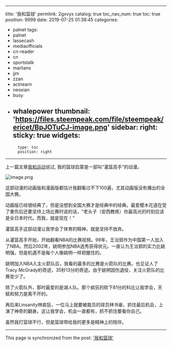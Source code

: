 
---
title: '我和篮球'
permlink: 2gxvyx
catalog: true
toc_nav_num: true
toc: true
position: 9999
date: 2019-07-25 01:38:45
categories:
- palnet
tags:
- palnet
- lassecash
- mediaofficials
- cn-reader
- cn
- sportstalk
- marlians
- jjm
- zzan
- actnearn
- neoxian
- busy
- whalepower
thumbnail: 'https://files.steempeak.com/file/steempeak/ericet/BpJOTuCJ-image.png'
sidebar:
    right:
        sticky: true
widgets:
    -
        type: toc
        position: right
---


上一篇文章[我和运动](https://steempeak.com/palnet/@ericet/2qnyux)说过, 我的篮球启蒙是一部叫“灌篮高手”的动漫。

![image.png](https://files.steempeak.com/file/steempeak/ericet/BpJOTuCJ-image.png)

这部动漫的动画版和漫画版都估计我翻看过不下100遍，尤其动画版没有播出的全国大赛。

动画版已经很经典了，但是没想到全国大赛才是经典中的经典。最爱樱木花道在受了重伤后还要坚持上场比赛时说的话，“老头子（安西教练）你最高光的时刻应该是全日本时代。而我，就是现在！”

灌篮高手这部动漫让我学会了体育的精神，就是坚持不放弃。

从灌篮高手开始，开始翻看NBA的比赛视频。99年，王治郅作为中国第一人加入了NBA。然后2002年，姚明参加NBA选秀获得状元。一直认为王治郅的实力比姚明强，但是机遇不是每个人像姚明一样把握住的。

姚明加入NBA入主火箭队后，我看的最多的比赛是火箭队的比赛。也见证人了Tracy McGrady的奇迹，35秒13分的奇迹。由于姚明因伤退役，关注火箭队的比赛变少了。

除了火箭队外，那时最爱的是湖人队。那个疯狂的砍下81分的科比让我学会，天赋和努力是离不开的。

再后来Linsanity林疯狂，一位马上就要被裁员的球员林书豪，抓住最后机会，上演了神奇的翻身。这让我学会，机会一直都有，抓不抓住要看你自己。

虽然我打篮球不行，但是篮球带给我的更多是精神上的陪伴。

- - -

This page is synchronized from the post: ['我和篮球'](https://steemit.com/@ericet/2gxvyx)

